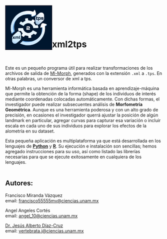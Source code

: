 <br> <img src="/images/xml2tps-logo.png" align="left" width="150">
<br><br><br><br>

# **xml2tps**

 <br>

Este es un pequeño programa útil para realizar transformaciones de los
archivos de salida de [Ml-Morph](https://github.com/agporto/ml-morph),
generados con la extensión `.xml` a `.tps`. En otras palabras, un
conversor de xml a tps.

Ml-Morph es una herramienta informática basada en aprendizaje-máquina
que permite la obtención de la forma (shape) de los individuos de
interés mediante coordenadas colocadas automáticamente. Con dichas
formas, el investigador puede realizar subsecuentes análisis de
**Morfometría Geométrica**. Aunque es una herramienta poderosa y con un
alto grado de precisión, en ocasiones el investigador querrá ajustar la
posición de algún landmark en particular, agregar curvas para capturar
esa variación o incluir escala en cada uno de sus individuos para
explorar los efectos de la alometría en su dataset.

Esta pequeña aplicación es multiplataforma ya que está desarrollada en
los lenguajes de [**Python**](/Spanish/Python) y [**R**](/Spanish/R). Su ejecución e instalación son
sencillas; hemos agregado instrucciones para su uso, así como listado
las librerías necesarias para que se ejecute exitosamente en cualquiera
de los lenguajes. <br> <br> 

## **Autores**:  
Francisco Miranda Vázquez  
email: <francisco55555mv@ciencias.unam.mx>

Angel Angeles Cortés  
email: <angel_10@ciencias.unam.mx>

[Dr. Jesús Alberto Díaz-Cruz](https://github.com/ChuchoDC)  
email: <vertebrata.j@ciencias.unam.mx> 